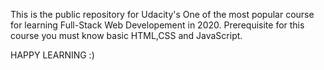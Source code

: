 This is the public repository for Udacity's One of the  most popular course for learning Full-Stack Web Developement in 2020.
Prerequisite for this course you must know basic HTML,CSS and JavaScript.

HAPPY LEARNING :)
